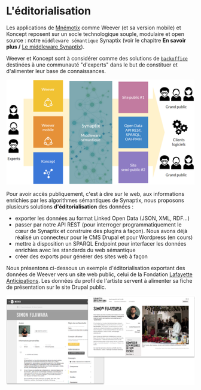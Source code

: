 # L'éditorialisation

Les applications de [Mnémotix](http://www.mnemotix.com/) comme Weever \(et sa version mobile\) et Koncept reposent sur un socle technologique souple, modulaire et open source : notre `middleware sémantique` Synaptix \(voir le chapitre **En savoir plus /** [Le middleware Synaptix](https://mnemotix.gitbook.io/weever/en-savoir-plus/le-middleware-synaptix)\).

Weever et Koncept sont à considérer comme des solutions de [`backoffice`](https://mnemotix.gitbook.io/weever/en-savoir-plus/definitions#backoffice) destinées à une communauté "d'experts" dans le but de constituer et d'alimenter leur base de connaissances. 

![](../.gitbook/assets/image%20%2828%29.png)

Pour avoir accès publiquement, c'est à dire sur le web, aux informations enrichies par les algorithmes sémantiques de Synaptix, nous proposons plusieurs solutions **d'éditorialisation** des données : 

* exporter les données au format Linked Open Data \(JSON, XML, RDF...\)
* passer par notre API REST \(pour interroger programmatiquement le cœur de Synaptix et construire des plugins à façon\). Nous avons déjà réalisé un connecteur pour le CMS Drupal et pour Wordpress \(en cours\)
* mettre à disposition un SPARQL Endpoint pour interfacer les données enrichies avec les standards du web sémantique
* créer des exports pour générer des sites web à façon

Nous présentons ci-dessous un exemple d'éditorialisation exportant des données de Weever vers un site web public, celui de la Fondation [Lafayette Anticipations](https://lafayetteanticipations.com/fr). Les données du profil de l'artiste servent à alimenter sa fiche de présentation sur le site Drupal public.

![](../.gitbook/assets/image%20%2840%29.png)

